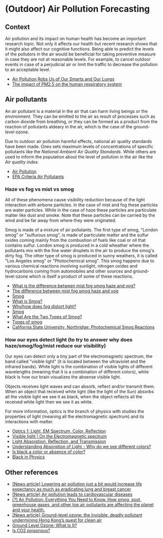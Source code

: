 # (Outdoor) Air Pollution Forecasting

## Context

Air pollution and its impact on human health has become an important research topic. Not only it affects our health but recent research shows that it might also affect our cognitive functions. Being able to predict the levels of the pollutors in the air would be beneficial for taking preventive measure in case they are not at reasonable levels. For example, to cancel outdoor events in case of a perjudicial air or limit the traffic to decrease the pollution to an acceptable level.

- [Air Pollution Robs Us of Our Smarts and Our Lungs](https://www.nationalgeographic.com/environment/2018/09/news-air-quality-brain-cognitive-function/)
- [The impact of PM2.5 on the human respiratory system](https://www.ncbi.nlm.nih.gov/pmc/articles/PMC4740125/)

## Air pollutants

An air pollutant is a material in the air that can harm living beings or the environment. They can be emitted to the air as result of processes such as carbon dioxide from breathing, or they can be formed as a product from the reaction of pollutants aldeary in the air, which is the case of the ground-level ozone.

Due to outdoor air pollution harmful effects, national air quality standards have been made. Ones sets maximum levels of concentrations of specific pollutants like the _National Ambient Air Quality Standards_. While others are used to inform the population about the level of pollution in the air like the _Air quality index_.

<!-- TODO: investigate about "Indoor air quality" -->

- [Air Pollution](https://en.wikipedia.org/wiki/Air_pollution)
- [EPA Criteria Air Pollutants](https://www.epa.gov/criteria-air-pollutants)

### Haze vs fog vs mist vs smog

All of these phenomena cause visibility reduction because of the light interaction with airbone particles. In the case of mist and fog these particles are water particles. While in the case of haze these particles are particulate matter like dust and smoke. Note that these particles can be carried by the wind and be far away from where they were originated.

Smog is made of a mixture of air pollutants. The first type of smog, "London smog" or "sulfurous smog", is made of particulate matter and the sulfur oxides coming mainly from the combustion of fuels like coal or oil that contains sulfur. London smog is produced in a cold wheather where the pollutants mix with the fine water droplets in the air to produce the smog's dirty fog. The other type of smog is produced in sunny weathers, it is called "Los Angeles smog" or "Photochemical smog". This smog happens due to various chemical reactions involving sunlight, nitrogen oxides and hydrocarbons coming from automobiles and other sources and ground-level ozone which is itself a product of some of these reactions.

- [What is the difference between mist fog smog haze and vog?](https://www.quora.com/What-is-the-difference-between-mist-fog-smog-haze-and-vog)
- [The difference between mist fog smog haze and vog](https://knowledgenuts.com/2014/11/08/the-difference-between-mist-fog-smog-haze-and-vog/)
- [Smog](https://www.nationalgeographic.org/encyclopedia/smog/)
- [What is Smog?](https://www.conserve-energy-future.com/SmogPollution.php)
- [Why/how does fog distort light?](https://www.reddit.com/r/askscience/comments/1thewh/whyhow_does_fog_distort_light/)
- [Smog](https://www.britannica.com/science/smog#ref16459)
- [What Are the Two Types of Smog?](https://www.reference.com/science/two-types-smog-1eb0f58e241e2d67)
- [Types of smog](https://sciencing.com/types-smog-7010.html)
- [California State University, Northridge: Photochemical Smog Reactions](http://www.csun.edu/~vchsc006/356b/reactions.html)

### How our eyes detect light (to try to answer why does haze/smog/fog/mist reduce our visibility)

Our eyes can detect only a tiny part of the electromagnetic spectrum, the band called "visible light" (it is located between the ultraviolet and the infrared bands). White light is the combination of visible lights of different wavelengths (meaning that it is a combination of different colors), while black is how our brain visualizes the absense visible light.

Objects receives light waves and can absorb, reflect and/or transmit them. When an object that received white light (like the light of the Sun) absorbs all the visible light we see it as black, when the object reflects all the received white light then we see it as white.

For more information, optics is the branch of physics with studies the properties of light (meaning all the electromagnetic spectrum) and its interactions with matter.

- [Optics 1: Light, EM Spectrum, Color, Reflection](https://www.youtube.com/watch?v=er7Zww0hQDM)
- [Visible light | On the Electromagnetic spectrum](https://www.youtube.com/watch?v=DOnXkEDQ6e8)
- [Light Absorption, Reflection, and Transmission](https://www.youtube.com/watch?v=DOsro2kGjGc)
- [Understanding Absorption of Light - Why do we see different colors?](https://www.youtube.com/watch?v=VwNKPgo3oxA)
- [Is black a color or absence of color?](https://physics.stackexchange.com/questions/92535/is-black-a-color-or-absence-of-color)
- [Black in Physics](https://en.wikipedia.org/wiki/Black#Physics)

## Other references

- [[News article] Lowering air pollution just a bit would increase life expectancy as much as eradicating lung and breast cancer](https://qz.com/1367133/lowering-air-pollution-just-a-bit-would-increase-life-expectancy-as-much-as-eradicating-lung-and-breast-cancer/)
- [[News article] Air pollution leads to cardiovascular diseases](https://www.sciencedaily.com/releases/2018/08/180822122829.htm)
- [[?] Air Pollution: Everything You Need to Know. How smog, soot, greenhouse gases, and other top air pollutants are affecting the planet and your health.](https://www.nrdc.org/stories/air-pollution-everything-you-need-know)
- [[News article] Ground-level ozone: the invisible, deadly pollutant undermining Hong Kong’s quest for clean air](https://www.scmp.com/news/hong-kong/health-environment/article/2160507/ground-level-ozone-invisible-deadly-pollutant)
- [Ground Level Ozone: What Is It?](https://www.youtube.com/watch?v=THYoUULn_2U)
- [Is CO2 poisonous?](https://www.thoughtco.com/carbon-dioxide-poisonous-607545)
